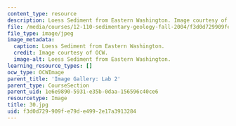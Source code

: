 ```yaml
---
content_type: resource
description: Loess Sediment from Eastern Washington. Image courtesy of OCW.
file: /media/courses/12-110-sedimentary-geology-fall-2004/f3d0d729909fe79de4992e17a3913284_30.jpg
file_type: image/jpeg
image_metadata:
  caption: Loess Sediment from Eastern Washington.
  credit: Image courtesy of OCW.
  image-alt: Loess Sediment from Eastern Washington.
learning_resource_types: []
ocw_type: OCWImage
parent_title: 'Image Gallery: Lab 2'
parent_type: CourseSection
parent_uid: 1e6e9890-5931-e35b-0daa-156596c40ce6
resourcetype: Image
title: 30.jpg
uid: f3d0d729-909f-e79d-e499-2e17a3913284
---
```

